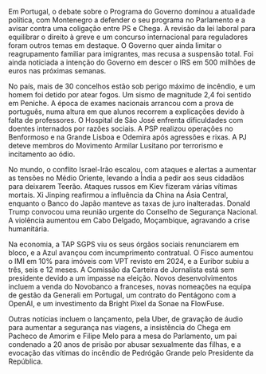Em Portugal, o debate sobre o Programa do Governo dominou a atualidade política, com Montenegro a defender o seu programa no Parlamento e a avisar contra uma coligação entre PS e Chega. A revisão da lei laboral para equilibrar o direito à greve e um concurso internacional para reguladores foram outros temas em destaque. O Governo quer ainda limitar o reagrupamento familiar para imigrantes, mas recusa a suspensão total. Foi ainda noticiada a intenção do Governo em descer o IRS em 500 milhões de euros nas próximas semanas.

No país, mais de 30 concelhos estão sob perigo máximo de incêndio, e um homem foi detido por atear fogos. Um sismo de magnitude 2,4 foi sentido em Peniche. A época de exames nacionais arrancou com a prova de português, numa altura em que alunos recorrem a explicações devido à falta de professores. O Hospital de São José enfrenta dificuldades com doentes internados por razões sociais. A PSP realizou operações no Benformoso e na Grande Lisboa e Odemira após agressões e rixas. A PJ deteve membros do Movimento Armilar Lusitano por terrorismo e incitamento ao ódio.

No mundo, o conflito Israel-Irão escalou, com ataques e alertas a aumentar as tensões no Médio Oriente, levando a Índia a pedir aos seus cidadãos para deixarem Teerão. Ataques russos em Kiev fizeram várias vítimas mortais. Xi Jinping reafirmou a influência da China na Ásia Central, enquanto o Banco do Japão manteve as taxas de juro inalteradas. Donald Trump convocou uma reunião urgente do Conselho de Segurança Nacional. A violência aumentou em Cabo Delgado, Moçambique, agravando a crise humanitária.

Na economia, a TAP SGPS viu os seus órgãos sociais renunciarem em bloco, e a Azul avançou com incumprimento contratual. O Fisco aumentou o IMI em 10% para imóveis com VPT revisto em 2024, e a Euribor subiu a três, seis e 12 meses. A Comissão da Carteira de Jornalista está sem presidente devido a um impasse na eleição. Novos desenvolvimentos incluem a venda do Novobanco a franceses, novas nomeações na equipa de gestão da Generali em Portugal, um contrato do Pentágono com a OpenAI, e um investimento da Bright Pixel da Sonae na FlowFuse.

Outras notícias incluem o lançamento, pela Uber, de gravação de áudio para aumentar a segurança nas viagens, a insistência do Chega em Pacheco de Amorim e Filipe Melo para a mesa do Parlamento, um pai condenado a 20 anos de prisão por abusar sexualmente das filhas, e a evocação das vítimas do incêndio de Pedrógão Grande pelo Presidente da República.
